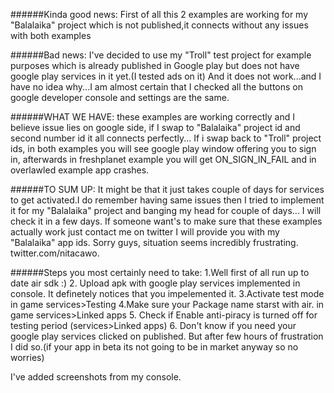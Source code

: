 ######Kinda good news:
First of all this 2 examples are working for my "Balalaika" project which is not published,it connects without any issues with both examples

######Bad news:
I've decided to use my "Troll" test project for example purposes which is already published in Google play but does not have google play services in it yet.(I tested ads on it)
And it does not work...and I have no idea why...I am almost certain that I checked all the buttons on google developer console and settings are the same.

######WHAT WE HAVE: 
these examples are working correctly and I believe issue lies on google side, if I swap to "Balalaika" project id and  second number id it all connects perfectly...
If i swap back to "Troll" project ids, in both examples you will see google play window offering you to sign in, afterwards
in freshplanet example you will get ON_SIGN_IN_FAIL and in overlawled example app crashes.

######TO SUM UP:
It might be that it just takes couple of days for services to get activated.I do remember having same issues then I tried to implement it for my "Balalaika" project and banging my head for couple of days...
I will check it in a few days. If someone want's to make sure that these examples actually work just contact me on twitter 
I will provide you with my "Balalaika" app ids. Sorry guys, situation seems incredibly frustrating.
twitter.com/nitacawo.

######Steps you most certainly need to take:
1.Well first of all run up to date air sdk :)
2. Upload apk with google play services implemented in console. It definetely notices that you impelemented it.
3.Activate test mode in game services>Testing
4.Make sure your Package name starst with air. in game services>Linked apps
5. Check if Enable anti-piracy is turned off for testing period (services>Linked apps)
6. Don't know if you need your google play services clicked on published. But after few hours of frustration I did so.(if your app in beta its not going to be in market anyway so no worries)

I've added screenshots from my console.


